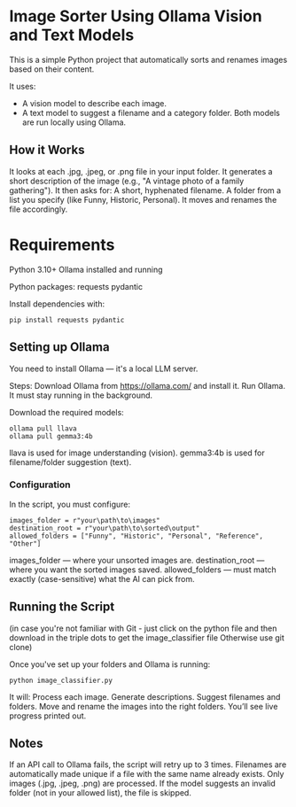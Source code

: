 # Image Sorter Using Ollama Vision and Text Models
This is a simple Python project that automatically sorts and renames images based on their content.

It uses:
- A vision model to describe each image.
- A text model to suggest a filename and a category folder.
Both models are run locally using Ollama.

## How it Works
It looks at each .jpg, .jpeg, or .png file in your input folder.
It generates a short description of the image (e.g., "A vintage photo of a family gathering").
It then asks for:
A short, hyphenated filename.
A folder from a list you specify (like Funny, Historic, Personal).
It moves and renames the file accordingly.

# Requirements
Python 3.10+
Ollama installed and running

Python packages:
requests
pydantic

Install dependencies with:
```
pip install requests pydantic
```

## Setting up Ollama
You need to install Ollama — it's a local LLM server.


Steps:
Download Ollama from https://ollama.com/ and install it.
Run Ollama. It must stay running in the background.

Download the required models:
```
ollama pull llava
ollama pull gemma3:4b
```

llava is used for image understanding (vision).
gemma3:4b is used for filename/folder suggestion (text).

### Configuration
In the script, you must configure:

```
images_folder = r"your\path\to\images"
destination_root = r"your\path\to\sorted\output"
allowed_folders = ["Funny", "Historic", "Personal", "Reference", "Other"]
```

images_folder — where your unsorted images are.
destination_root — where you want the sorted images saved.
allowed_folders — must match exactly (case-sensitive) what the AI can pick from.

## Running the Script
(in case you're not familiar with Git - just click on the python file and then download in the triple dots to get the image_classifier file
Otherwise use git clone)

Once you've set up your folders and Ollama is running:
```
python image_classifier.py
```

It will:
Process each image.
Generate descriptions.
Suggest filenames and folders.
Move and rename the images into the right folders.
You’ll see live progress printed out.

## Notes
If an API call to Ollama fails, the script will retry up to 3 times.
Filenames are automatically made unique if a file with the same name already exists.
Only images (.jpg, .jpeg, .png) are processed.
If the model suggests an invalid folder (not in your allowed list), the file is skipped.
